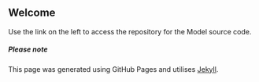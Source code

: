 ## Welcome 

Use the link on the left to access the repository for the Model source code.

##### Please note

This page was generated using GitHub Pages and utilises [Jekyll](https://jekyllrb.com/).
